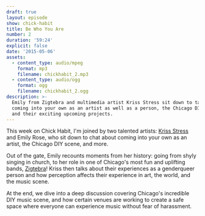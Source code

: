 ```yaml
---
draft: true
layout: episode
show: chick-habit
title: Be Who You Are
number: 2
duration: '59:24'
explicit: false
date: '2015-05-06'
assets:
  - content_type: audio/mpeg
    format: mp3
    filename: chickhabit_2.mp3
  - content_type: audio/ogg
    format: ogg
    filename: chickhabit_2.ogg
description: >-
  Emily from Zigtebra and multimedia artist Kriss Stress sit down to talk about
  coming into your own as an artist as well as a person, the Chicago DIY scene,
  and their exciting upcoming projects.
---
```

This week on Chick Habit, I'm joined by two talented artists: [Kriss Stress](http://krissstress.com) and Emily Rose, who sit down to chat about coming into your own as an artist, the Chicago DIY scene, and more.

Out of the gate, Emily recounts moments from her history: going from shyly singing in church, to her role in one of Chicago's most fun and uplifting bands, [Zigtebra](http://zigtebra.com)! Kriss then talks about their experiences as a genderqueer person and how perception affects their experience in art, the world, and the music scene.  

At the end, we dive into a deep discussion covering Chicago's incredible DIY music scene, and how certain venues are working to create a safe space where everyone can experience music without fear of harassment.